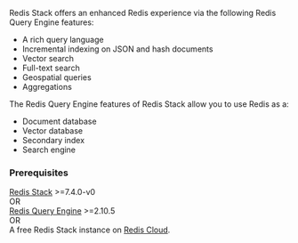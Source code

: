 Redis Stack offers an enhanced Redis experience via the following Redis Query Engine features:

- A rich query language
- Incremental indexing on JSON and hash documents
- Vector search
- Full-text search
- Geospatial queries
- Aggregations

The Redis Query Engine features of Redis Stack allow you to use Redis as a:

- Document database
- Vector database
- Secondary index
- Search engine

### Prerequisites

[Redis Stack](https://redis.io/downloads/?utm_source=redisinsight&utm_medium=main&utm_campaign=tutorials) >=7.4.0-v0 \
OR \
[Redis Query Engine](https://github.com/RediSearch/RediSearch/) >=2.10.5 \
OR \
A free Redis Stack instance on [Redis Cloud](https://redis.io/try-free/?utm_source=redisinsight&utm_medium=app&utm_campaign=query_engine_guide).
